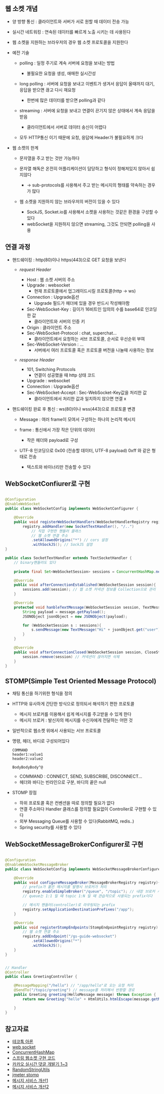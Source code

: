## 웹 소켓 개념
- 양 방향 통신 : 클라이언트와 서버가 서로 원할 때 데이터 전송 가능
- 실시간 네트워킹 : 연속된 데이터를 빠르게 노출 시키는 데 사용된다
- 웹 소켓을 지원하는 브라우저의 경우 웹 소켓 프로토콜을 지원한다
 
- 예전 기술
    - polling : 일정 주기로 계속 서버에 요청을 보내는 방법
        - 불필요한 요청을 생성, 애매한 실시간성
    - long polling : 서버에 요청을 보내고 이벤트가 생겨서 응답이 올때까지 대기, 응답을 받으면 끊고 다시 재요청
        - 한번에 많은 데이터를 받으면 polling과 같다
    - streaming : 서버에 요청을 보내고 연결이 끈기지 않은 상태에서 계속 응답을 받음
        - 클라이언트에서 서버로 데이터 송신이 어렵다

    - 모두 HTTP통신 이기 때문에 요청, 응답에 Header가 불필요하게 크다


- 웹 소켓의 한계
    - 문자열을 주고 받는 것만 가능하다
    - 문자열 해독은 온전히 어플리케이션이 담당하고 형식이 정해져있지 않아서 쉽지않다
        - -> sub-protocols를 사용해서 주고 받는 메시지의 형태를 약속하는 경우가 많다

    - 웹 소켓을 지원하지 않는 브라우저의 버전이 있을 수 있다
        - SockJS, Socket.io를 사용해서 소켓을 사용하는 것같은 환경을 구성할 수 있다
        - webSocket을 지원하지 않으면 streaming, 그것도 안되면 polling을 사용
## 연결 과정
- 핸드쉐이킹 : http(80)이나 https(443)으로 GET 요청을 보낸다
    - *request Header*
        - Host : 웹 소켓 서버의 주소
        - Upgrade : websocket 
            - 현재 프로토콜에서 업그레이드시킬 프로토콜(http -> ws)
        - Connection : Upgrade옵션
            - Upgrade 필드가 헤더에 있을 경우 반드시 작성해야함
        - Sec-WebSocket-Key : 길이가 16비트인 임의의 수를 base64로 인코딩한 값
            - 클라이언트와 서버의 인증 키
        - Origin : 클라이언트 주소
        - Sec-WebSocket-Protocol : chat, superchat...
            - 클라이언트에서 요청하는 서브 프로토콜, 순서로 우선순위 부여
        - Sec-WebSocket-Version : ...
            - 서버에서 여러 프로토콜 혹은 프로토콜 버전을 나눌때 사용하는 정보
    
    - *response Header*
        - 101, Switching Protocols 
            - 연결이 성공했을 때 http 상태 코드
        - Upgrade : websocket 
        - Connection : Upgrade옵션
        - Sec-WebSocket-Accept : Sec-WebSocket-Key값을 처리한 값
            - 클라이언트에서 처리한 값과 일치하지 않으면 연결 x

- 핸드쉐이킹 완료 후 통신 : ws(80)이나 wss(443)으로 프로토콜 변경
    - Message : 여러 frame이 모여서 구성하는 하나의 논리적 메시지
    - frame : 통신에서 가장 작은 단위의 데이터
        - 작은 헤더와 payload로 구성
    
    - UTF-8 인코딩으로 0x00 (전송할 데이터, UTF-8 payload) 0xff 와 같은 형태로 전송
        - 텍스트와 바이너리만 전송할 수 있다

## WebSocketConfiurer로 구현
```java

@Configuration
@EnableWebSocket
public class WebSocketConfig implements WebSocketConfigurer {

    @Override
    public void registerWebSocketHandlers(WebSocketHandlerRegistry registry) {
        registry.addHandler(new SocketTextHandler(), "/..")
            // 직접 구현한 핸들러 클래스
            // 웹 소켓 연결 주소
            .setAllowedOrigins("*") // cors 설정
            .withSockJS(); // SockJS 설정
}

public class SocketTextHandler extends TextSocketHandler {
    // binary핸들러도 있다
    
    private final Set<WebSocketSession> sessions = ConcurrentHashMap.newKeySet();

    @Override
    public void afterConnectionEstablished(WebSocketSession session){
        sessions.add(session); // 웹 소켓 커넥션 정보를 Collection으로 관리
    }

    @Override
    protected void hanbleTextMessage(WebSocketSession session, TextMessage message) throws Exception{
        String payload = message.getPayload();
        JSONObject jsonObject = new JSONObject(payload);

        for (WebSocketSession s : sessions){
            s.sendMessage(new TextMessage("Hi" + jsonObject.get("user") + "! How may I help you?"));
        }
    }

    @Override
    public void afterConnectionClosed(WebSocketSession session, CloseStatus status) throw Exception {
        session.remove(session) // 커넥션이 끊어지면 삭제
    }
}

```

## STOMP(Simple Test Oriented Message Protocol)
- 채팅 통신을 하기위한 형식을 정의
- HTTP와 유사하게 간단한 방식으로 정의되서 해석하기 편한 프로토콜
    - 메시지 브로커를 이용해서 쉽게 메시지를 주고받을 수 있게 한다
    - 메시지 브로커 : 발신자의 메시지를 수신자에게 전달하는 어떤 것
- 일반적으로 웹소켓 위에서 사용되는 서브 프로토콜


- 명령, 헤더, 바디로 구성되어있다
    ```
    COMMAND 
    header1:value1
    header2:value2

    BodyBodyBody^@
    ```
    - COMMAND : CONNECT, SEND, SUBSCRIBE, DISCONNECT...
    - 헤더와 바디는 빈라인으로 구분, 바디의 끝은 null

- STOMP 장점
    - 하위 프로토콜 혹은 컨벤션을 따로 정의할 필요가 없다
    - 연결 주소마다 Handler 클래스를 정의할 필요없이 Controller로 구현할 수 있다
    - 외부 Messaging Queue를 사용할 수 있다(RabbitMQ, redis..)
    - Spring security를 사용할 수 있다

## WebSocketMessageBrokerConfigurer로 구현
```java

@Configuration
@EnableWebSocketMessageBroker
public class WebSocketConfig implements WebSocketMessageBrokerConfigurer {

    @Override
    public void configureMessageBroker(MessageBrokerRegistry registry){
        // prefix가 붙은 메시지를 발행시 브로커가 처리
        registry.enableSimpleBroker("/queue", "/topic"); // 내장 브로커 사용
        // queue는 1:1 일 때 topic 1:N 일 때 관습적으로 사용되는 prefix이다

        // 메시지 핸들러(controller)로 라우팅되는 prefix
        registry.setApplicationDestinationPrefixes("/app");
    }

    @Override
    public void registerStompEndpoints(StompEndpointRegistry registry) {
        // 웹 소켓 연결 주소 
        registry.addEndpoint("/gs-guide-websocket")
            .setAllowedOrigins("*")
            .withSockJS();
    }
}


// Handler
@Controller
public class GreetingController {

    @MessageMapping("/hello") // "/app/hello"로 오는 요청 처리
    @SendTo("/topic/greeting") // message를 처리해서 반환할 경로
    public Greeting greeting(HelloMessage message) throws Exception {
        return new Greeting("hello" + HtmlUtils.htmlEscape(message.getName()))

    }
}

```




## 참고자료
- [테코톡 아론](https://www.youtube.com/watch?v=rvss-_t6gzg)
- [web socket](https://dev-gorany.tistory.com/3)
- [ConcurrentHashMap](https://devlog-wjdrbs96.tistory.com/269)
- [스프링 웹소켓 구현 코드](https://github.com/Java-Techie-jt/Spring-Boot-WebSocket)
- [카카오 실시간 댓글 개발기 1~3](https://tech.kakao.com/2020/06/08/websocket-part1/)
- [RandomStringUtils](https://computer-science-student.tistory.com/526)
- [jmeter stomp](https://stackoverflow.com/questions/56713295/how-i-can-get-stomp-protocol-checkbox-option-on-websocket-sampler)
- [메시지 서비스 개선1](https://hyunminh.github.io/chatting-response-upgrade/)
- [메시지 서비스 개선2](https://hyunminh.github.io/chatting-response-upgrade2/)
